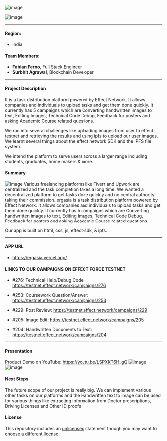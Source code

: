 
![image](https://user-images.githubusercontent.com/57835412/148960904-08764513-2f39-49cb-8d52-1143dba55d54.png)
 
![image](https://user-images.githubusercontent.com/57835412/148959379-eb94222d-4f35-4686-8c54-e0751e3e6faf.png)
 
 ---
 
#### Region: 
- India

#### Team Members:
- **Fabian Ferno**, Full Stack Engineer
- **Surbhit Agrawal**, Blockchain Developer

----

#### Project Description
It is a task distribution platform powered by Effect Network. It allows companies and individuals to upload tasks and get them done quickly. It currently has 5 campaigns which are Converting handwritten images to text, Editing Images, Technical Code Debug, Feedback for posters and asking Academic Course related questions. 

We ran into several challenges like uploading images from user to effect testnet and retrieving the results
and using ipfs to upload our user images. We learnt several things about the effect network SDK and the IPFS file system.

We intend the platform to serve users across a larger range including students, graduates, home makers & more.

#### Summary
![image](https://user-images.githubusercontent.com/57835412/148961244-f4b28b5a-e678-4be7-b43a-bd0b458db31f.png)
Various freelancing platforms like Fiverr and Upwork are centralized and the task completion takes a long time. We wanted a decentralized platform to get tasks done quickly and no central authority taking their commission. ergasia is a task distribution platform powered by Effect Network. It allows companies and individuals to upload tasks and get them done quickly. It currently has 5 campaigns which are Converting handwritten images to text, Editing Images, Technical Code Debug, Feedback for posters and asking Academic Course related questions.

Our app is built on html, css, js, effect-sdk, & ipfs.

----

#### APP URL
- https://ergasia.vercel.app/

#### LINKS TO OUR CAMPAIGNS ON EFFECT FORCE TESTNET
- #276: Technical Help/Debug Code: https://testnet.effect.network/campaigns/276

- #253: Coursework Question/Answer: https://testnet.effect.network/campaigns/253

- #229: Post Review: https://testnet.effect.network/campaigns/229

- #205: Image Edit: https://testnet.effect.network/campaigns/205

- #204: Handwritten Documents to Text: https://testnet.effect.network/campaigns/204

---

#### Presentation
Product Demo on YouTube: https://youtu.be/LSPXKT6H_gQ
![image](https://user-images.githubusercontent.com/57835412/148960286-77bce782-0bf3-46c5-8e5b-b06cc6f5b2a0.png)
![image](https://user-images.githubusercontent.com/57835412/148960343-7ba434ed-58fa-41a1-b6cb-3e9c9500cc39.png)


#### Next Steps 
The future scope of our project is really big. We can implement various other tasks on our platforms and the Handwritten text to image can be used for various things like extracting information from Doctor prescriptions, Driving Licenses and Other ID proofs

#### License
This repository includes an [unlicensed](http://unlicense.org/) statement though you may want to [choose a different license](https://choosealicense.com/).
